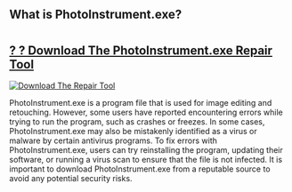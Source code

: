 ## What is PhotoInstrument.exe? 

# <h2><a href="https://exedetect.com/download.php?PhotoInstrument.exe">? ? Download The PhotoInstrument.exe Repair Tool</a></h2>

[![Download The Repair Tool](https://exedetect.com/download-button.jpg)](https://exedetect.com/download.php?PhotoInstrument.exe)

PhotoInstrument.exe is a program file that is used for image editing and retouching. However, some users have reported encountering errors while trying to run the program, such as crashes or freezes. In some cases, PhotoInstrument.exe may also be mistakenly identified as a virus or malware by certain antivirus programs. To fix errors with PhotoInstrument.exe, users can try reinstalling the program, updating their software, or running a virus scan to ensure that the file is not infected. It is important to download PhotoInstrument.exe from a reputable source to avoid any potential security risks.